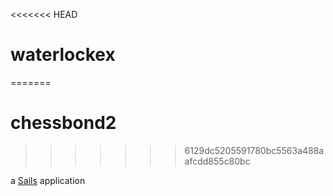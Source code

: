 <<<<<<< HEAD
# waterlockex
=======
# chessbond2
>>>>>>> 6129dc5205591780bc5563a488aafcdd855c80bc

a [Sails](http://sailsjs.org) application
